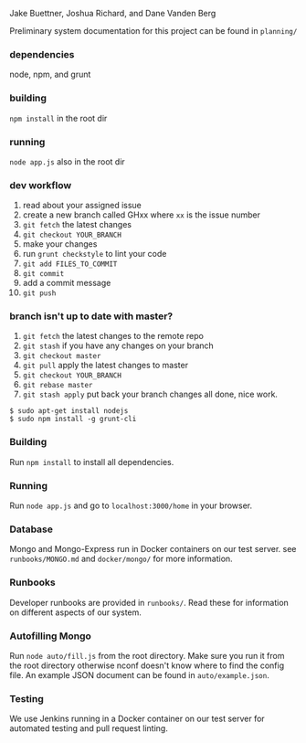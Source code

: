 
Jake Buettner, Joshua Richard, and Dane Vanden Berg

Preliminary system documentation for this project can be found in `planning/`

### dependencies
node, npm, and grunt

### building
`npm install` in the root dir

### running
`node app.js` also in the root dir

### dev workflow
1. read about your assigned issue
2. create a new branch called GHxx where `xx` is the issue number
3. `git fetch` the latest changes
4. `git checkout YOUR_BRANCH`
5. make your changes
6. run `grunt checkstyle` to lint your code
7. `git add FILES_TO_COMMIT`
8. `git commit`
9. add a commit message
10. `git push`

### branch isn't up to date with master?
1. `git fetch` the latest changes to the remote repo
2. `git stash` if you have any changes on your branch
3. `git checkout master`
4. `git pull` apply the latest changes to master
5. `git checkout YOUR_BRANCH`
6. `git rebase master`
7. `git stash apply` put back your branch changes
all done, nice work.

```shell
$ sudo apt-get install nodejs
$ sudo npm install -g grunt-cli
```

### Building
Run `npm install` to install all dependencies.

### Running
Run `node app.js` and go to `localhost:3000/home` in your browser.

### Database
Mongo and Mongo-Express run in Docker containers on our test server. see `runbooks/MONGO.md` and `docker/mongo/` for more information.

### Runbooks
Developer runbooks are provided in `runbooks/`. Read these for information on different aspects of our system.

### Autofilling Mongo
Run `node auto/fill.js` from the root directory. Make sure you run it from the root directory otherwise nconf doesn't know where to find the config file. An example JSON document can be found in `auto/example.json`.

### Testing
We use Jenkins running in a Docker container on our test server for automated testing and pull request linting.
